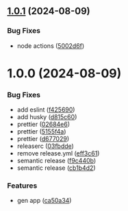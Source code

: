 ## [1.0.1](https://github.com/BadBossy/InstructPro/compare/v1.0.0...v1.0.1) (2024-08-09)


### Bug Fixes

* node actions ([5002d6f](https://github.com/BadBossy/InstructPro/commit/5002d6fd8cb661e87d2d19eebc1385cc4823f6e1))

# 1.0.0 (2024-08-09)


### Bug Fixes

* add eslint ([f425690](https://github.com/BadBossy/InstructPro/commit/f42569057db0ddc5df1c8c987d77df7d9a009561))
* add husky ([d815c60](https://github.com/BadBossy/InstructPro/commit/d815c60d90b6988047a179d6a0076c7d5762019f))
* prettier ([02684e6](https://github.com/BadBossy/InstructPro/commit/02684e6f95d87e840b36d2bc4d65090c2c454a00))
* prettier ([5155f4a](https://github.com/BadBossy/InstructPro/commit/5155f4aa36ffb2f64dc6900671ae86abaa8222dc))
* prettier ([d677029](https://github.com/BadBossy/InstructPro/commit/d6770293c9ae61285d0df751b61b9bfe2556a0b8))
* releaserc ([03fbdde](https://github.com/BadBossy/InstructPro/commit/03fbddeba11f3d812d4a09fe543eb8aadefc4434))
* remove release.yml ([eff3c61](https://github.com/BadBossy/InstructPro/commit/eff3c61e8bc05cdd300e8e8617b5c403775d66a2))
* semantic release ([f9c440b](https://github.com/BadBossy/InstructPro/commit/f9c440bed57d25ab5c3a8dd095791d4fc43b3325))
* semantic release ([cb1b4d2](https://github.com/BadBossy/InstructPro/commit/cb1b4d254c6b4304320a61c890c0ac44a1b36917))


### Features

* gen app ([ca50a34](https://github.com/BadBossy/InstructPro/commit/ca50a344cbaffaa6ddbdc7d11237575a0072975f))
